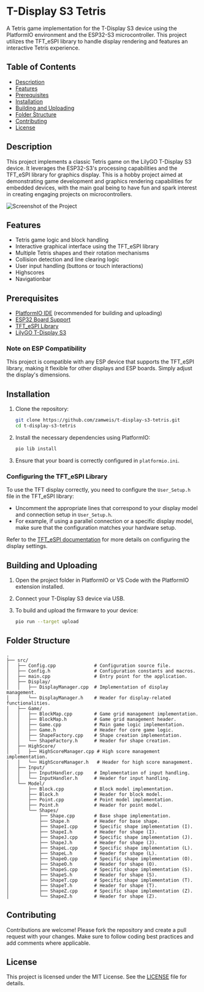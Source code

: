 
# T-Display S3 Tetris

A Tetris game implementation for the T-Display S3 device using the PlatformIO environment and the ESP32-S3 microcontroller. This project utilizes the TFT_eSPI library to handle display rendering and features an interactive Tetris experience.

## Table of Contents

- [Description](#description)
- [Features](#features)
- [Prerequisites](#prerequisites)
- [Installation](#installation)
- [Building and Uploading](#building-and-uploading)
- [Folder Structure](#folder-structure)
- [Contributing](#contributing)
- [License](#license)

## Description

This project implements a classic Tetris game on the LilyGO T-Display S3 device. It leverages the ESP32-S3's processing capabilities and the TFT_eSPI library for graphics display. This is a hobby project aimed at demonstrating game development and graphics rendering capabilities for embedded devices, with the main goal being to have fun and spark interest in creating engaging projects on microcontrollers.

![Screenshot of the Project](screenshot.png)

## Features

- Tetris game logic and block handling
- Interactive graphical interface using the TFT_eSPI library
- Multiple Tetris shapes and their rotation mechanisms
- Collision detection and line clearing logic
- User input handling (buttons or touch interactions)
- Highscores
- Navigationbar

## Prerequisites

- [PlatformIO IDE](https://platformio.org/) (recommended for building and uploading)
- [ESP32 Board Support](https://docs.platformio.org/en/latest/boards/espressif32/index.html)
- [TFT_eSPI Library](https://github.com/Bodmer/TFT_eSPI)
- [LilyGO T-Display S3](https://www.lilygo.cc/products/t-display-s3)

### Note on ESP Compatibility

This project is compatible with any ESP device that supports the TFT_eSPI library, making it flexible for other displays and ESP boards. Simply adjust the display's dimensions.

## Installation

1. Clone the repository:

   ```bash
   git clone https://github.com/zamweis/t-display-s3-tetris.git
   cd t-display-s3-tetris
   ```

2. Install the necessary dependencies using PlatformIO:

   ```bash
   pio lib install
   ```

3. Ensure that your board is correctly configured in `platformio.ini`.

### Configuring the TFT_eSPI Library

To use the TFT display correctly, you need to configure the `User_Setup.h` file in the TFT_eSPI library:

- Uncomment the appropriate lines that correspond to your display model and connection setup in `User_Setup.h`.
- For example, if using a parallel connection or a specific display model, make sure that the configuration matches your hardware setup.

Refer to the [TFT_eSPI documentation](https://github.com/Bodmer/TFT_eSPI) for more details on configuring the display settings.

## Building and Uploading

1. Open the project folder in PlatformIO or VS Code with the PlatformIO extension installed.
2. Connect your T-Display S3 device via USB.
3. To build and upload the firmware to your device:

   ```bash
   pio run --target upload
   ```

## Folder Structure

```
.
├── src/
│   ├── Config.cpp              # Configuration source file.
│   ├── Config.h                # Configuration constants and macros.
│   ├── main.cpp                # Entry point for the application.
│   ├── Display/
│   │   ├── DisplayManager.cpp  # Implementation of display management.
│   │   └── DisplayManager.h    # Header for display-related functionalities.
│   ├── Game/
│   │   ├── BlockMap.cpp        # Game grid management implementation.
│   │   ├── BlockMap.h          # Game grid management header.
│   │   ├── Game.cpp            # Main game logic implementation.
│   │   ├── Game.h              # Header for core game logic.
│   │   ├── ShapeFactory.cpp    # Shape creation implementation.
│   │   └── ShapeFactory.h      # Header for shape creation.
│   ├── HighScore/
│   │   ├── HighScoreManager.cpp # High score management implementation.
│   │   └── HighScoreManager.h   # Header for high score management.
│   ├── Input/
│   │   ├── InputHandler.cpp    # Implementation of input handling.
│   │   └── InputHandler.h      # Header for input handling.
│   └── Model/
│       ├── Block.cpp           # Block model implementation.
│       ├── Block.h             # Header for block model.
│       ├── Point.cpp           # Point model implementation.
│       ├── Point.h             # Header for point model.
│       └── Shapes/
│           ├── Shape.cpp       # Base shape implementation.
│           ├── Shape.h         # Header for base shape.
│           ├── ShapeI.cpp      # Specific shape implementation (I).
│           ├── ShapeI.h        # Header for shape (I).
│           ├── ShapeJ.cpp      # Specific shape implementation (J).
│           ├── ShapeJ.h        # Header for shape (J).
│           ├── ShapeL.cpp      # Specific shape implementation (L).
│           ├── ShapeL.h        # Header for shape (L).
│           ├── ShapeO.cpp      # Specific shape implementation (O).
│           ├── ShapeO.h        # Header for shape (O).
│           ├── ShapeS.cpp      # Specific shape implementation (S).
│           ├── ShapeS.h        # Header for shape (S).
│           ├── ShapeT.cpp      # Specific shape implementation (T).
│           ├── ShapeT.h        # Header for shape (T).
│           ├── ShapeZ.cpp      # Specific shape implementation (Z).
│           └── ShapeZ.h        # Header for shape (Z).
```

## Contributing

Contributions are welcome! Please fork the repository and create a pull request with your changes. Make sure to follow coding best practices and add comments where applicable.

## License

This project is licensed under the MIT License. See the [LICENSE](LICENSE) file for details.

